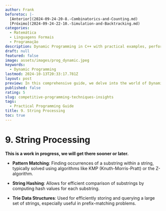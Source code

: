 ```yaml
---
author: Frank
beforetoc: |-
  [Anterior](2024-09-24-20-8.-Combinatorics-and-Counting.md)
  [Próximo](2024-09-24-22-10.-Simulation-and-Backtracking.md)
categories:
  - Matemática
  - Linguagens Formais
  - Programação
description: Dynamic Programming in C++ with practical examples, performance analysis, and detailed explanations to optimize your coding skills and algorithm efficiency.
draft: null
featured: false
image: assets/images/prog_dynamic.jpeg
keywords:
  - Dynamic Programming
lastmod: 2024-10-13T20:33:17.781Z
layout: post
preview: In this comprehensive guide, we delve into the world of Dynamic Programming with C++. Learn the core principles of Competitive Programming, explore various algorithmic examples, and understand performance differences through detailed code comparisons. Perfect for developers looking to optimize their coding skills and boost algorithm efficiency.
published: false
rating: 5
slug: competitive-programming-techniques-insights
tags:
  - Practical Programming Guide
title: 9. String Processing
toc: true
---
```


# 9. String Processing

**This is a work in progress, we will get there sooner or later.**


- **Pattern Matching**: Finding occurrences of a substring within a string, typically solved using algorithms like KMP (Knuth-Morris-Pratt) or the Z-algorithm.

- **String Hashing**: Allows for efficient comparison of substrings by computing hash values for each substring.

- **Trie Data Structures**: Used for efficiently storing and querying a large set of strings, especially useful in prefix-matching problems.
